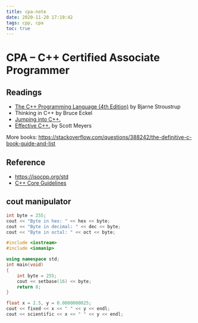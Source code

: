 ```yaml
---
title: cpa-note
date: 2020-11-20 17:19:42
tags: cpp, cpa
toc: true
---
```


# CPA – C++ Certified Associate Programmer

## Readings

- [The C++ Programming Language (4th Edition)](https://www.stroustrup.com/4th.html) by Bjarne Stroustrup
- Thinking in C++ by Bruce Eckel
- [Jumping into C++.](https://www.cprogramming.com/c++book/?inl=sb)
- [Effective C++.](https://www.amazon.com/gp/product/0321334876?ie=UTF8&tag=aristeia.com-20&linkCode=as2&camp=1789&creative=9325&creativeASIN=0321334876) by Scott Meyers

More books: https://stackoverflow.com/questions/388242/the-definitive-c-book-guide-and-list

## Reference

- https://isocpp.org/std
- [C++ Core Guidelines](https://isocpp.github.io/CppCoreGuidelines/CppCoreGuidelines#main)

## cout manipulator

```c++
int byte = 255;
cout << "Byte in hex: " << hex << byte;
cout << "Byte in decimal: " << dec << byte;
cout << "Byte in octal: " << oct << byte;
```

```c++
#include <iostream>
#include <iomanip>

using namespace std;
int main(void)
{
	int byte = 255;
	cout << setbase(16) << byte;
	return 0;
}
```

```c++
float x = 2.5, y = 0.0000000025;
cout << fixed << x << " " << y << endl;
cout << scientific << x << " " << y << endl;
```